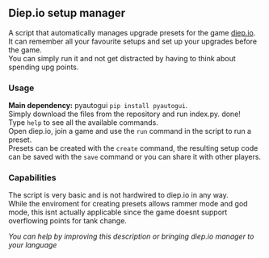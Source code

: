 ## Diep.io setup manager
A script that automatically manages upgrade presets for the game [diep.io](diep.io).  
It can remember all your favourite setups and set up your upgrades before the game.  
You can simply run it and not get distracted by having to think about spending upg points.
### Usage
__Main dependency:__ pyautogui `pip install pyautogui`.  
Simply download the files from the repository and run index.py. done!  
Type `help` to see all the available commands.  
Open diep.io, join a game and use the `run` command in the script to run a preset.  
Presets can be created with the `create` command, the resulting setup code can be saved with the `save` command or you can share it with other players.

### Capabilities
The script is very basic and is not hardwired to diep.io in any way.  
While the enviroment for creating presets allows rammer mode and god mode, this isnt actually applicable since the game doesnt support overflowing points for tank change.


*You can help by improving this description or bringing diep.io manager to your language*